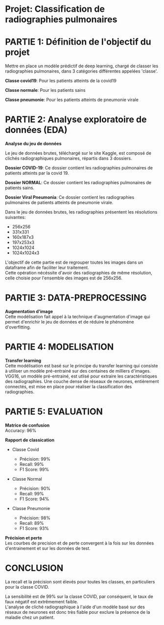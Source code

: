 # Projet: Classification de radiographies pulmonaires

# PARTIE 1: Définition de l'objectif du projet

Mettre en place un modèle prédictif de deep learning, chargé de classer les radiographies pulmonaires, dans 3 catégories différentes appelées 'classe'.

**Classe covid19**: Pour les patients atteints de la covid19

**Classe normale**: Pour les patients sains

**Classe pneumonie**: Pour les patients atteints de pneumonie virale

# PARTIE 2: Analyse exploratoire de données (EDA)

**Analyse du jeu de données**

Le jeu de données brutes, téléchargé sur le site Kaggle, est composé de clichés radiographiques pulmonaires, répartis dans 3 dossiers.

**Dossier COVID-19**: Ce dossier contient les radiographies pulmonaires de patients atteints par la covid 19. 

**Dossier NORMAL**: Ce dossier contient les radiographies pulmonaires de patients sains.

**Dossier Viral Pneumonia**: Ce dossier contient les radiographies pulmonaires de patients atteints de pneumonie virale.

Dans le jeu de données brutes, les radiographies présentent les résolutions suivantes:
* 256x256
* 331x331
* 160x187x3
* 197x253x3
* 1024x1024
* 1024x1024x3

L'objectif de cette partie est de regrouper toutes les images dans un dataframe afin de faciliter leur traitement.  
Cette opération nécéssite d'avoir des radiographies de même résolution, celle choisie pour l'ensemble des images est de 256x256.

# PARTIE 3: DATA-PREPROCESSING

**Augmentation d'image**\
Cette modélisation fait appel à la technique d'augmentation d'image qui permet d'enrichir le jeu de données et de réduire le phénomène d'overfitting.

# PARTIE 4: MODELISATION

**Transfer learning**\
Cette modélisation est basé sur le principe du transfer learning qui consiste à utiliser un modèle pré-entrainé sur des centaines de milliers d'images.\
VGG16, un modèle pré-entrainé, est utlisé pour extraire les caractéristiques des radiographies. Une couche dense de réseaux de neurones, entièrement connectés, est mise en place pour réaliser la classification des radiographies.

# PARTIE 5: EVALUATION
**Matrice de confusion**\
Accuracy: 96%

**Rapport de classication**
- Classe Covid
  - Précision: 99%
  - Recall: 99%
  - F1 Score: 99% 
  
- Classe Normal
  - Précision: 90%
  - Recall: 99%
  - F1 Score: 94%
  
- Classe Pneumonie
  - Précision: 98%
  - Recall: 89%
  - F1 Score: 93%  
    
**Précision et perte**\
Les courbes de precision et de perte convergent à la fois sur les données d'entrainement et sur les données de test.

# CONCLUSION
La recall et la précision sont élevés pour toutes les classes, en particuliers pour la classe COVID.

La sensibilité est de 99% sur la classe COVID, par conséquent, le taux de faux négatif est extrêmement faible.\
L'analyse de cliché radiographique à l'aide d'un modèle basé sur des réseaux de neurones est donc très fiable pour exclure la présence de la maladie chez un patient.
